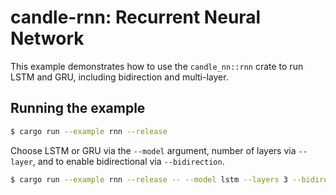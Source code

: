 # candle-rnn: Recurrent Neural Network

This example demonstrates how to use the `candle_nn::rnn` crate to run LSTM and GRU, including bidirection and multi-layer.

## Running the example

```bash
$ cargo run --example rnn --release
```

Choose LSTM or GRU via the `--model` argument, number of layers via `--layer`, and to enable bidirectional via `--bidirection`.

```bash
$ cargo run --example rnn --release -- --model lstm --layers 3 --bidirection
```
